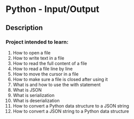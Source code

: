 # Python - Input/Output

## Description

### Project intended to learn:
1. How to open a file
2. How to write text in a file
3. How to read the full content of a file
4. How to read a file line by line
5. How to move the cursor in a file
6. How to make sure a file is closed after using it
7. What is and how to use the with statement
8. What is JSON
9. What is serialization
10. What is deserialization
11. How to convert a Python data structure to a JSON string
12. How to convert a JSON string to a Python data structure
